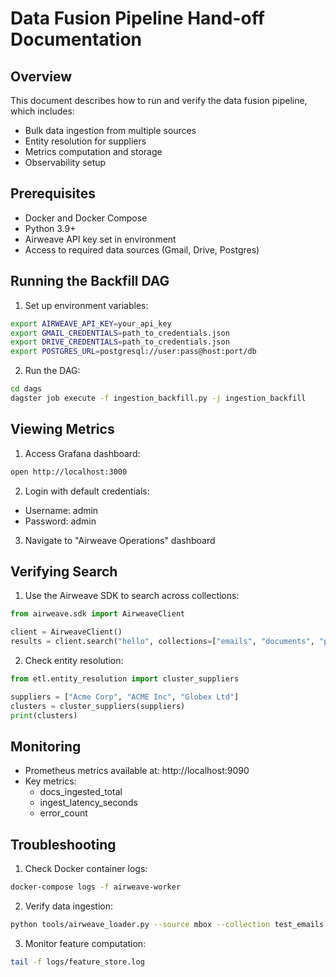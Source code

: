 # Data Fusion Pipeline Hand-off Documentation

## Overview

This document describes how to run and verify the data fusion pipeline, which includes:
- Bulk data ingestion from multiple sources
- Entity resolution for suppliers
- Metrics computation and storage
- Observability setup

## Prerequisites

- Docker and Docker Compose
- Python 3.9+
- Airweave API key set in environment
- Access to required data sources (Gmail, Drive, Postgres)

## Running the Backfill DAG

1. Set up environment variables:
```bash
export AIRWEAVE_API_KEY=your_api_key
export GMAIL_CREDENTIALS=path_to_credentials.json
export DRIVE_CREDENTIALS=path_to_credentials.json
export POSTGRES_URL=postgresql://user:pass@host:port/db
```

2. Run the DAG:
```bash
cd dags
dagster job execute -f ingestion_backfill.py -j ingestion_backfill
```

## Viewing Metrics

1. Access Grafana dashboard:
```bash
open http://localhost:3000
```

2. Login with default credentials:
- Username: admin
- Password: admin

3. Navigate to "Airweave Operations" dashboard

## Verifying Search

1. Use the Airweave SDK to search across collections:
```python
from airweave.sdk import AirweaveClient

client = AirweaveClient()
results = client.search("hello", collections=["emails", "documents", "pos"])
```

2. Check entity resolution:
```python
from etl.entity_resolution import cluster_suppliers

suppliers = ["Acme Corp", "ACME Inc", "Globex Ltd"]
clusters = cluster_suppliers(suppliers)
print(clusters)
```

## Monitoring

- Prometheus metrics available at: http://localhost:9090
- Key metrics:
  - docs_ingested_total
  - ingest_latency_seconds
  - error_count

## Troubleshooting

1. Check Docker container logs:
```bash
docker-compose logs -f airweave-worker
```

2. Verify data ingestion:
```bash
python tools/airweave_loader.py --source mbox --collection test_emails path/to/file.mbox
```

3. Monitor feature computation:
```bash
tail -f logs/feature_store.log
```
